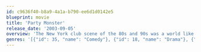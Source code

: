```yaml
---
id: c9636f40-b8a9-4a1a-b790-ee6d1d0142e5
blueprint: movie
title: 'Party Monster'
release_date: '2003-09-05'
overview: 'The New York club scene of the 80s and 90s was a world like no other. Into this candy-colored, mirror ball playground stepped Michael Alig, a wannabe from nowhere special. Under the watchful eye of veteran club kid James St. James, Alig quickly rose to the top... and there was no place to go but down.'
genres: '[{"id": 35, "name": "Comedy"}, {"id": 18, "name": "Drama"}, {"id": 80, "name": "Crime"}]'
---
```

